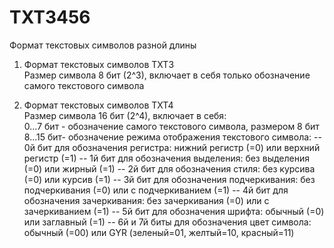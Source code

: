 # TXT3456   
Формат текстовых символов разной длины   

1) Формат текстовых символов TXT3   
Размер символа 8 бит (2^3), включает в себя только обозначение самого текстового символа

2) Формат текстовых символов TXT4   
Размер символа 16 бит (2^4), включает в себя:   
0...7 бит - обозначение самого текстового символа, размером 8 бит
8...15 бит- обозначение режима отображения текстового символа:
-- 0й бит для обозначения регистра:              нижний регистр (=0) или верхний регистр (=1)
-- 1й бит для обозначения выделения:             без выделения (=0) или жирный (=1)
-- 2й бит для обозначения стиля:                 без курсива (=0) или курсив (=1)
-- 3й бит для обозначения подчеркивания:         без подчеркивания (=0) или с подчеркиванием (=1)
-- 4й бит для обозначения зачеркивания:          без зачеркивания (=0) или с зачеркиванием (=1)
-- 5й бит для обозначения шрифта:                обычный (=0) или заглавный (=1)
-- 6й и 7й биты для обозначения цвет символа:    обычный (=00) или GYR (зеленый=01, желтый=10, красный=11)


